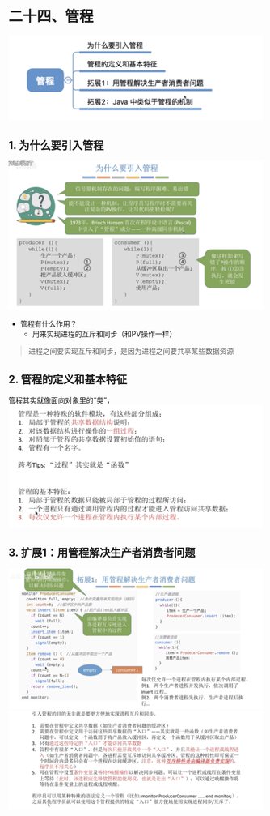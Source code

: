 # 二十四、管程
![](%E4%BA%8C%E5%8D%81%E5%9B%9B%E3%80%81%E7%AE%A1%E7%A8%8B/%E6%88%AA%E5%B1%8F2021-04-13%2015.51.43.png)
## 1. 为什么要引入管程
![](%E4%BA%8C%E5%8D%81%E5%9B%9B%E3%80%81%E7%AE%A1%E7%A8%8B/%E6%88%AA%E5%B1%8F2021-04-13%2016.11.56.png)
* 管程有什么作用？
	* 用来实现进程的互斥和同步（和PV操作一样）

> 进程之间要实现互斥和同步，是因为进程之间要共享某些数据资源  

## 2. 管程的定义和基本特征
管程其实就像面向对象里的“类”，
![](%E4%BA%8C%E5%8D%81%E5%9B%9B%E3%80%81%E7%AE%A1%E7%A8%8B/%E6%88%AA%E5%B1%8F2021-04-13%2016.20.40.png)


## 3. 扩展1：用管程解决生产者消费者问题
![](%E4%BA%8C%E5%8D%81%E5%9B%9B%E3%80%81%E7%AE%A1%E7%A8%8B/%E6%88%AA%E5%B1%8F2021-04-14%2019.28.45.png)
![](%E4%BA%8C%E5%8D%81%E5%9B%9B%E3%80%81%E7%AE%A1%E7%A8%8B/%E6%88%AA%E5%B1%8F2021-04-14%2019.42.48.png)


